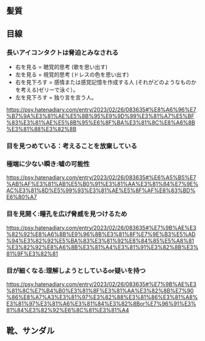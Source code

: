 



## 髪質


## 目線

### 長いアイコンタクトは脅迫とみなされる

- 右を見る = 聴覚的思考 (歌を思い出す)
- 左を見る = 視覚的思考 (ドレスの色を思い出す)
- 右を見下ろす = 感情または感覚記憶を作成する人 (それがどのようなものかを考える)ゼリーで泳ぐ）。
- 左を見下ろす = 独り言を言う人。

https://psy.hatenadiary.com/entry/2023/02/26/083635#%E8%A6%96%E7%B7%9A%E3%81%AE%E5%8B%95%E9%9D%99%E3%81%A7%E5%BF%83%E3%81%AE%E5%8B%95%E6%8F%BA%E3%81%8C%E8%A6%8B%E3%81%88%E3%82%8B

### 目を見つめている：考えることを放棄している

### 極端に少ない瞬き:噓の可能性

https://psy.hatenadiary.com/entry/2023/02/26/083635#%E6%A5%B5%E7%AB%AF%E3%81%AB%E5%B0%91%E3%81%AA%E3%81%84%E7%9E%AC%E3%81%8D%E5%99%93%E3%81%AE%E5%8F%AF%E8%83%BD%E6%80%A7


### 目を見開く:瞳孔を広げ脅威を見つけるため

https://psy.hatenadiary.com/entry/2023/02/26/083635#%E7%9B%AE%E3%82%92%E8%A6%8B%E9%96%8B%E3%81%8F%E7%9E%B3%E5%AD%94%E3%82%92%E5%BA%83%E3%81%92%E8%84%85%E5%A8%81%E3%82%92%E8%A6%8B%E3%81%A4%E3%81%91%E3%82%8B%E3%81%9F%E3%82%81


### 目が細くなる:理解しようとしているor疑いを持つ

https://psy.hatenadiary.com/entry/2023/02/26/083635#%E7%9B%AE%E3%81%8C%E7%B4%B0%E3%81%8F%E3%81%AA%E3%82%8B%E7%90%86%E8%A7%A3%E3%81%97%E3%82%88%E3%81%86%E3%81%A8%E3%81%97%E3%81%A6%E3%81%84%E3%82%8Bor%E7%96%91%E3%81%84%E3%82%92%E6%8C%81%E3%81%A4


## 靴、サンダル























